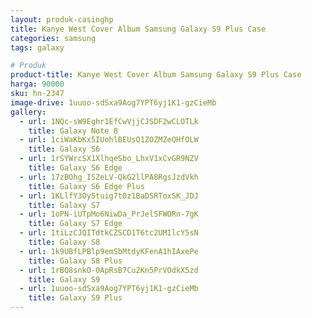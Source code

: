 ```yaml
---
layout: produk-casinghp
title: Kanye West Cover Album Samsung Galaxy S9 Plus Case
categories: samsung
tags: galaxy

# Produk
product-title: Kanye West Cover Album Samsung Galaxy S9 Plus Case
harga: 90000
sku: hn-2347
image-drive: 1uuoo-sdSxa9Aog7YPT6yj1K1-gzCieMb
gallery:
  - url: 1NQc-sW9Eghr1EfCwVjjCJSDF2wCLOTLk
    title: Galaxy Note 8
  - url: 1ciWaKbKx5IUohlBEUsQ1ZOZMZeQHfOLW
    title: Galaxy S6
  - url: 1rSYWrcSX1XlhqeSbo_LhxV1xCvGR9NZV
    title: Galaxy S6 Edge
  - url: 17zBOhg_ISZeLV-QkG2llPA8RgsJzdVkh
    title: Galaxy S6 Edge Plus
  - url: 1KLlfY3Oy5tuig7t0z1BaDSRToxSK_JDJ
    title: Galaxy S7
  - url: 1oPN-iUTpMo6NiwDa_PrJelSFWORn-7gK
    title: Galaxy S7 Edge
  - url: 1tiLzCJQITdtkCZSCD1T6tc2UMIlcY5sN
    title: Galaxy S8
  - url: 1k9UBfLPBlp9emSbMtdyKFenA1hIAxePe
    title: Galaxy S8 Plus
  - url: 1rBQ8snkO-0ApRsB7Cu2Kn5PrVOdkX5zd
    title: Galaxy S9
  - url: 1uuoo-sdSxa9Aog7YPT6yj1K1-gzCieMb
    title: Galaxy S9 Plus
---
```

